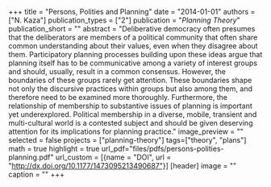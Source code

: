 +++
title = "Persons, Polities and Planning"
date = "2014-01-01"
authors = ["N. Kaza"]
publication_types = ["2"]
publication = "_Planning Theory_"
publication_short = ""
abstract = "Deliberative democracy often presumes that the deliberators are members of a political community that often share common understanding about their values, even when they disagree about them. Participatory planning processes building upon these ideas argue that planning itself has to be communicative among a variety of interest groups and should, usually, result in a common consensus. However, the boundaries of these groups rarely get attention. These boundaries shape not only the discursive practices within groups but also among them, and therefore need to be examined more thoroughly. Furthermore, the relationship of membership to substantive issues of planning is important yet underexplored. Political membership in a diverse, mobile, transient and multi-cultural world is a contested subject and should be given deserving attention for its implications for planning practice."
image_preview = ""
selected = false
projects = ["planning-theory"]
tags=["theory", "plans"]
math = true
highlight = true
url_pdf="files/pdfs/persons-polities-planning.pdf"
url_custom = [{name = "DOI", url = "http://dx.doi.org/10.1177/1473095213490687"}]
[header]
image = ""
caption = ""
+++

